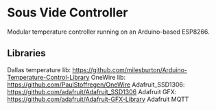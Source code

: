 # Sous Vide Controller
Modular temperature controller running on an Arduino-based ESP8266.

## Libraries
Dallas temperature lib: https://github.com/milesburton/Arduino-Temperature-Control-Library
OneWire lib: https://github.com/PaulStoffregen/OneWire
Adafruit_SSD1306: https://github.com/adafruit/Adafruit_SSD1306
Adafruit GFX: https://github.com/adafruit/Adafruit-GFX-Library
Adafruit MQTT
